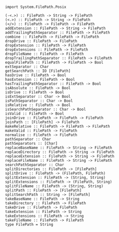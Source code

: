     import System.FilePath.Posix    

    (-<.>) :: FilePath -> String -> FilePath
    (<.>) :: FilePath -> String -> FilePath
    (</>) :: FilePath -> FilePath -> FilePath
    addExtension :: FilePath -> String -> FilePath
    addTrailingPathSeparator :: FilePath -> FilePath
    combine :: FilePath -> FilePath -> FilePath
    dropDrive :: FilePath -> FilePath
    dropExtension :: FilePath -> FilePath
    dropExtensions :: FilePath -> FilePath
    dropFileName :: FilePath -> FilePath
    dropTrailingPathSeparator :: FilePath -> FilePath
    equalFilePath :: FilePath -> FilePath -> Bool
    extSeparator :: Char
    getSearchPath :: IO [FilePath]
    hasDrive :: FilePath -> Bool
    hasExtension :: FilePath -> Bool
    hasTrailingPathSeparator :: FilePath -> Bool
    isAbsolute :: FilePath -> Bool
    isDrive :: FilePath -> Bool
    isExtSeparator :: Char -> Bool
    isPathSeparator :: Char -> Bool
    isRelative :: FilePath -> Bool
    isSearchPathSeparator :: Char -> Bool
    isValid :: FilePath -> Bool
    joinDrive :: FilePath -> FilePath -> FilePath
    joinPath :: [FilePath] -> FilePath
    makeRelative :: FilePath -> FilePath -> FilePath
    makeValid :: FilePath -> FilePath
    normalise :: FilePath -> FilePath
    pathSeparator :: Char
    pathSeparators :: [Char]
    replaceBaseName :: FilePath -> String -> FilePath
    replaceDirectory :: FilePath -> String -> FilePath
    replaceExtension :: FilePath -> String -> FilePath
    replaceFileName :: FilePath -> String -> FilePath
    searchPathSeparator :: Char
    splitDirectories :: FilePath -> [FilePath]
    splitDrive :: FilePath -> (FilePath, FilePath)
    splitExtension :: FilePath -> (String, String)
    splitExtensions :: FilePath -> (FilePath, String)
    splitFileName :: FilePath -> (String, String)
    splitPath :: FilePath -> [FilePath]
    splitSearchPath :: String -> [FilePath]
    takeBaseName :: FilePath -> String
    takeDirectory :: FilePath -> FilePath
    takeDrive :: FilePath -> FilePath
    takeExtension :: FilePath -> String
    takeExtensions :: FilePath -> String
    takeFileName :: FilePath -> FilePath
    type FilePath = String
